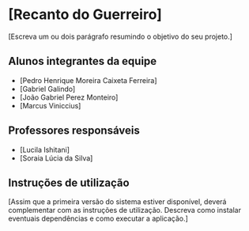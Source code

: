# [Recanto do Guerreiro]

[Escreva um ou dois  parágrafo resumindo o objetivo do seu projeto.]

## Alunos integrantes da equipe

* [Pedro Henrique Moreira Caixeta Ferreira]
* [Gabriel Galindo]
* [João Gabriel Perez Monteiro]
* [Marcus Viniccius]

## Professores responsáveis

* [Lucila Ishitani]
* [Soraia Lúcia da Silva]

## Instruções de utilização

[Assim que a primeira versão do sistema estiver disponível, deverá complementar com as instruções de utilização. Descreva como instalar eventuais dependências e como executar a aplicação.]
